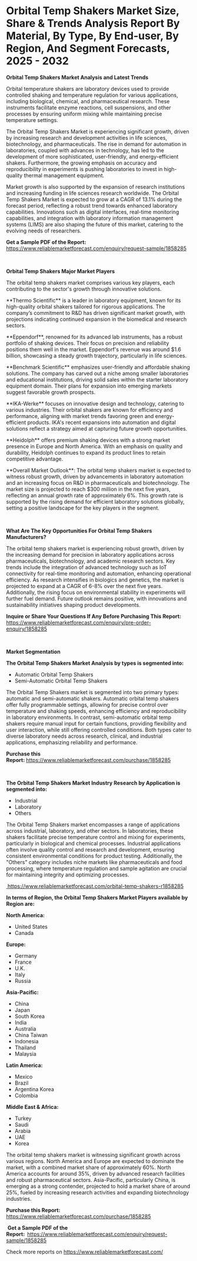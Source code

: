 <p><h1>Orbital Temp Shakers Market Size, Share & Trends Analysis Report By Material, By Type, By End-user, By Region, And Segment Forecasts, 2025 - 2032</h1></p><p><strong>Orbital Temp Shakers Market Analysis and Latest Trends</strong></p>
<p><p>Orbital temperature shakers are laboratory devices used to provide controlled shaking and temperature regulation for various applications, including biological, chemical, and pharmaceutical research. These instruments facilitate enzyme reactions, cell suspensions, and other processes by ensuring uniform mixing while maintaining precise temperature settings. </p><p>The Orbital Temp Shakers Market is experiencing significant growth, driven by increasing research and development activities in life sciences, biotechnology, and pharmaceuticals. The rise in demand for automation in laboratories, coupled with advances in technology, has led to the development of more sophisticated, user-friendly, and energy-efficient shakers. Furthermore, the growing emphasis on accuracy and reproducibility in experiments is pushing laboratories to invest in high-quality thermal management equipment.</p><p>Market growth is also supported by the expansion of research institutions and increasing funding in life sciences research worldwide. The Orbital Temp Shakers Market is expected to grow at a CAGR of 13.1% during the forecast period, reflecting a robust trend towards enhanced laboratory capabilities. Innovations such as digital interfaces, real-time monitoring capabilities, and integration with laboratory information management systems (LIMS) are also shaping the future of this market, catering to the evolving needs of researchers.</p></p>
<p><strong>Get a Sample PDF of the Report:&nbsp;</strong> <a href="https://www.reliablemarketforecast.com/enquiry/request-sample/1858285?utm_campaign=2313&utm_medium=2&utm_source=Github&utm_content=ia&utm_term=28022025&utm_id=orbital-temp-shakers">https://www.reliablemarketforecast.com/enquiry/request-sample/1858285</a></p>
<p>&nbsp;</p>
<p><strong>Orbital Temp Shakers Major Market Players</strong></p>
<p><p>The orbital temp shakers market comprises various key players, each contributing to the sector's growth through innovative solutions. </p><p>**Thermo Scientific** is a leader in laboratory equipment, known for its high-quality orbital shakers tailored for rigorous applications. The company’s commitment to R&D has driven significant market growth, with projections indicating continued expansion in the biomedical and research sectors.</p><p>**Eppendorf**, renowned for its advanced lab instruments, has a robust portfolio of shaking devices. Their focus on precision and reliability positions them well in the market. Eppendorf's revenue was around $1.6 billion, showcasing a steady growth trajectory, particularly in life sciences.</p><p>**Benchmark Scientific** emphasizes user-friendly and affordable shaking solutions. The company has carved out a niche among smaller laboratories and educational institutions, driving solid sales within the starter laboratory equipment domain. Their plans for expansion into emerging markets suggest favorable growth prospects.</p><p>**IKA-Werke** focuses on innovative design and technology, catering to various industries. Their orbital shakers are known for efficiency and performance, aligning with market trends favoring green and energy-efficient products. IKA's recent expansions into automation and digital solutions reflect a strategy aimed at capturing future growth opportunities.</p><p>**Heidolph** offers premium shaking devices with a strong market presence in Europe and North America. With an emphasis on quality and durability, Heidolph continues to expand its product lines to retain competitive advantage. </p><p>**Overall Market Outlook**: The orbital temp shakers market is expected to witness robust growth, driven by advancements in laboratory automation and an increasing focus on R&D in pharmaceuticals and biotechnology. The market size is projected to reach $300 million in the next five years, reflecting an annual growth rate of approximately 6%. This growth rate is supported by the rising demand for efficient laboratory solutions globally, setting a positive landscape for the key players in the segment.</p></p>
<p>&nbsp;</p>
<p><strong>What Are The Key Opportunities For Orbital Temp Shakers Manufacturers?</strong></p>
<p><p>The orbital temp shakers market is experiencing robust growth, driven by the increasing demand for precision in laboratory applications across pharmaceuticals, biotechnology, and academic research sectors. Key trends include the integration of advanced technology such as IoT connectivity for real-time monitoring and automation, enhancing operational efficiency. As research intensifies in biologics and genetics, the market is projected to expand at a CAGR of 6-8% over the next five years. Additionally, the rising focus on environmental stability in experiments will further fuel demand. Future outlook remains positive, with innovations and sustainability initiatives shaping product developments.</p></p>
<p><strong>Inquire or Share Your Questions If Any Before Purchasing This Report:</strong> <a href="https://www.reliablemarketforecast.com/enquiry/pre-order-enquiry/1858285?utm_campaign=2313&utm_medium=2&utm_source=Github&utm_content=ia&utm_term=28022025&utm_id=orbital-temp-shakers">https://www.reliablemarketforecast.com/enquiry/pre-order-enquiry/1858285</a></p>
<p>&nbsp;</p>
<p><strong>Market Segmentation</strong></p>
<p><strong>The Orbital Temp Shakers Market Analysis by types is segmented into:</strong></p>
<p><ul><li>Automatic Orbital Temp Shakers</li><li>Semi-Automatic Orbital Temp Shakers</li></ul></p>
<p><p>The Orbital Temp Shakers market is segmented into two primary types: automatic and semi-automatic shakers. Automatic orbital temp shakers offer fully programmable settings, allowing for precise control over temperature and shaking speeds, enhancing efficiency and reproducibility in laboratory environments. In contrast, semi-automatic orbital temp shakers require manual input for certain functions, providing flexibility and user interaction, while still offering controlled conditions. Both types cater to diverse laboratory needs across research, clinical, and industrial applications, emphasizing reliability and performance.</p></p>
<p><strong>Purchase this Report:&nbsp;</strong><a href="https://www.reliablemarketforecast.com/purchase/1858285?utm_campaign=2313&utm_medium=2&utm_source=Github&utm_content=ia&utm_term=28022025&utm_id=orbital-temp-shakers">https://www.reliablemarketforecast.com/purchase/1858285</a></p>
<p>&nbsp;</p>
<p><strong>The Orbital Temp Shakers Market Industry Research by Application is segmented into:</strong></p>
<p><ul><li>Industrial</li><li>Laboratory</li><li>Others</li></ul></p>
<p><p>The Orbital Temp Shakers market encompasses a range of applications across industrial, laboratory, and other sectors. In laboratories, these shakers facilitate precise temperature control and mixing for experiments, particularly in biological and chemical processes. Industrial applications often involve quality control and research and development, ensuring consistent environmental conditions for product testing. Additionally, the "Others" category includes niche markets like pharmaceuticals and food processing, where temperature regulation and sample agitation are crucial for maintaining integrity and optimizing processes.</p></p>
<p><a href="https://www.reliablemarketforecast.com/orbital-temp-shakers-r1858285?utm_campaign=2313&utm_medium=2&utm_source=Github&utm_content=ia&utm_term=28022025&utm_id=orbital-temp-shakers">&nbsp;https://www.reliablemarketforecast.com/orbital-temp-shakers-r1858285</a></p>
<p><strong>In terms of Region, the Orbital Temp Shakers Market Players available by Region are:</strong></p>
<p>
    <p> <strong> North America: </strong>
        <ul>
            <li>United States</li>
            <li>Canada</li>
        </ul>
        </p> 
    <p> <strong> Europe: </strong>
        <ul>
            <li>Germany</li>
            <li>France</li>
            <li>U.K.</li>
            <li>Italy</li>
            <li>Russia</li>
        </ul>
        </p> 
    <p> <strong> Asia-Pacific: </strong>
        <ul>
            <li>China</li>
            <li>Japan</li>
            <li>South Korea</li>
            <li>India</li>
            <li>Australia</li>
            <li>China Taiwan</li>
            <li>Indonesia</li>
            <li>Thailand</li>
            <li>Malaysia</li>
        </ul>
        </p> 
    <p> <strong> Latin America: </strong>
        <ul>
            <li>Mexico</li>
            <li>Brazil</li>
            <li>Argentina Korea</li>
            <li>Colombia</li>
        </ul>
        </p> 
    <p> <strong> Middle East & Africa: </strong>
        <ul>
            <li>Turkey</li>
            <li>Saudi</li>
            <li>Arabia</li>
            <li>UAE</li>
            <li>Korea</li>
        </ul>
    </p>
    </p>
<p><p>The orbital temp shakers market is witnessing significant growth across various regions. North America and Europe are expected to dominate the market, with a combined market share of approximately 60%. North America accounts for around 35%, driven by advanced research facilities and robust pharmaceutical sectors. Asia-Pacific, particularly China, is emerging as a strong contender, projected to hold a market share of around 25%, fueled by increasing research activities and expanding biotechnology industries.</p></p>
<p><strong>Purchase this Report: </strong><a href="https://www.reliablemarketforecast.com/purchase/1858285?utm_campaign=2313&utm_medium=2&utm_source=Github&utm_content=ia&utm_term=28022025&utm_id=orbital-temp-shakers">https://www.reliablemarketforecast.com/purchase/1858285</a></p>
<p>&nbsp;<strong>Get a Sample PDF of the Report:&nbsp;&nbsp;</strong><a href="https://www.reliablemarketforecast.com/enquiry/request-sample/1858285?utm_campaign=2313&utm_medium=2&utm_source=Github&utm_content=ia&utm_term=28022025&utm_id=orbital-temp-shakers">https://www.reliablemarketforecast.com/enquiry/request-sample/1858285</a></p>
<p><strong></strong></p>
<p>Check more reports on <a href="https://www.reliablemarketforecast.com/?utm_campaign=2313&utm_medium=2&utm_source=Github&utm_content=ia&utm_term=28022025&utm_id=orbital-temp-shakers">https://www.reliablemarketforecast.com/</a></p>